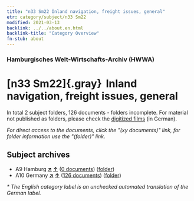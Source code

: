 ```yaml
---
title: "n33 Sm22 Inland navigation, freight issues, general"
etr: category/subject/n33 Sm22
modified: 2021-03-13
backlink: ../../about.en.html
backlink-title: "Category Overview"
fn-stub: about
---
```


### Hamburgisches Welt-Wirtschafts-Archiv (HWWA)
# [n33 Sm22]{.gray}&#8201; Inland navigation, freight issues, general&#160; 





In total 2 subject folders, 126 documents - folders incomplete.
For material not published as folders, please check the [digitized films](/film/h1_sh) (in German).

_For direct access to the documents, click the "(xy documents)" link, for folder information use the "(folder)" link._

## Subject archives


- A9 Hamburg [**&nearr;**](../../../geo/i/140905/about.en.html "Hamburg (all folders)") [**&uarr;**](../../../geo/about.en.html#A9 "Country category system") (<a href="https://pm20.zbw.eu/dfgview/sh/140905,145648" title="about: Hamburg : Inland navigation, freight issues, general" target="_blank">0 documents</a>) ([folder](../../../../folder/sh/1409xx/140905/1456xx/145648/about.en.html))
- A10 Germany [**&nearr;**](../../../geo/i/126128/about.en.html "Germany (all folders)") [**&uarr;**](../../../geo/about.en.html#A10 "Country category system") (<a href="https://pm20.zbw.eu/dfgview/sh/126128,145648" title="about: Germany : Inland navigation, freight issues, general" target="_blank">126 documents</a>) ([folder](../../../../folder/sh/1261xx/126128/1456xx/145648/about.en.html))


_* The English category label is an unchecked automated translation of the German label._

